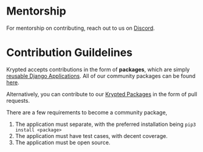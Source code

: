 # Mentorship
For mentorship on contributing, reach out to us on [Discord](https://discord.gg/YAmSMPx). 

# Contribution Guildelines
Krypted accepts contributions in the form of **packages**, which are simply [reusable Django Applications](https://docs.djangoproject.com/en/2.2/intro/reusable-apps/). All of our community packages can be found [here](../features/index.md#community-packages).

Alternatively, you can contribute to our [Krypted Packages](../features/index.md#official-packages) in the form of pull requests. 

There are a few requirements to become a community package,

1. The application must separate, with the preferred installation being `pip3 install <package>`
2. The application must have test cases, with decent coverage. 
3. The application must be open source.
